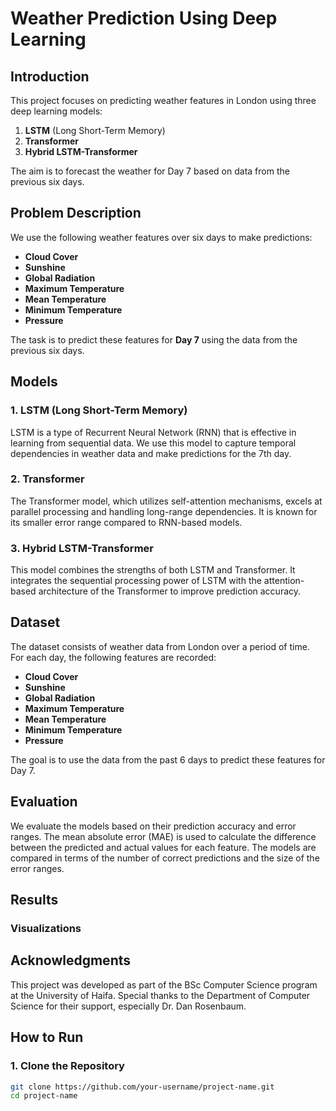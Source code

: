 # Weather Prediction Using Deep Learning

## Introduction  
This project focuses on predicting weather features in London using three deep learning models:  
1. **LSTM** (Long Short-Term Memory)  
2. **Transformer**  
3. **Hybrid LSTM-Transformer**  

The aim is to forecast the weather for Day 7 based on data from the previous six days.

## Problem Description  
We use the following weather features over six days to make predictions:  
- **Cloud Cover**  
- **Sunshine**  
- **Global Radiation**  
- **Maximum Temperature**  
- **Mean Temperature**  
- **Minimum Temperature**  
- **Pressure**  

The task is to predict these features for **Day 7** using the data from the previous six days.

## Models  
### 1. LSTM (Long Short-Term Memory)  
LSTM is a type of Recurrent Neural Network (RNN) that is effective in learning from sequential data. We use this model to capture temporal dependencies in weather data and make predictions for the 7th day.

### 2. Transformer  
The Transformer model, which utilizes self-attention mechanisms, excels at parallel processing and handling long-range dependencies. It is known for its smaller error range compared to RNN-based models.

### 3. Hybrid LSTM-Transformer  
This model combines the strengths of both LSTM and Transformer. It integrates the sequential processing power of LSTM with the attention-based architecture of the Transformer to improve prediction accuracy.

## Dataset  
The dataset consists of weather data from London over a period of time. For each day, the following features are recorded:  
- **Cloud Cover**  
- **Sunshine**  
- **Global Radiation**  
- **Maximum Temperature**  
- **Mean Temperature**  
- **Minimum Temperature**  
- **Pressure**  

The goal is to use the data from the past 6 days to predict these features for Day 7.

## Evaluation  
We evaluate the models based on their prediction accuracy and error ranges. The mean absolute error (MAE) is used to calculate the difference between the predicted and actual values for each feature. The models are compared in terms of the number of correct predictions and the size of the error ranges.

## Results  


### Visualizations  


## Acknowledgments  
This project was developed as part of the BSc Computer Science program at the University of Haifa. Special thanks to the Department of Computer Science for their support, especially Dr. Dan Rosenbaum.


## How to Run  
### 1. Clone the Repository  
```bash
git clone https://github.com/your-username/project-name.git
cd project-name





